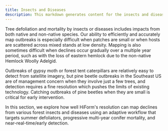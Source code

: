 ```yaml
---
title: Insects and Diseases
description: This markdown generates content for the insects and diseases page
---
```


Tree defoliation and mortality by insects or diseases includes impacts from both native and non-native species. Our ability to efficiently and accurately map outbreaks is especially difficult when patches are small or when hosts are scattered across mixed stands at low density. Mapping is also sometimes difficult when declines occur gradually over a multiple year period, such as with the loss of eastern hemlock due to the non-native Hemlock Woolly Adelgid. 

Outbreaks of gypsy moth or forest tent caterpillars are relatively easy to detect from satellite imagery, but pine beetle outbreaks in the Southeast US are of management concern when they involve just a few trees, and detection requires a fine resolution which pushes the limits of existing technology. Catching outbreaks of pine beetles when they are small is critical for early intervention.

In this section, we explore how well HiForm's resolution can map declines from various forest insects and diseases using an adaptive workflow that targets summer defoliators, progressive multi-year conifer mortality, and near-real-time/early detection.